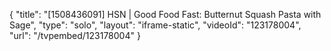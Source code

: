 {
    "title": "[1508436091] HSN | Good Food Fast: Butternut Squash Pasta with Sage",
    "type": "solo",
    "layout": "iframe-static",
    "videoId": "123178004",
    "url": "\/tvpembed\/123178004"
}